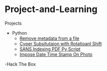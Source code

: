 # Project-and-Learning
Projects
- Python
    * [Remove metadata from a file](https://github.com/Jacob-64/Project-and-Learning/tree/Python-Files/Remove%20Meta%20Data)
    * [Cyper Subsitutaion with Rotatioanl Shift](https://github.com/Jacob-64/Project-and-Learning/tree/Python-Files/Cypher%20Substitution%20With%20Rot%20Shits)
    * [SANS Indexing PDF Py Script](https://github.com/Jacob-64/Project-and-Learning/tree/Python-Files/SANS%20Indexing%20PDF)
    * [Impose Date Time Stamp On Photo](https://github.com/Jacob-64/Project-and-Learning/tree/Python-Files/Impose%20Date%20Time%20Stamp%20On%20Photo)

 -Hack The Box
 

